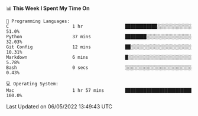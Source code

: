 
<!--START_SECTION:waka-->
📊 **This Week I Spent My Time On** 

```text
💬 Programming Languages: 
C                        1 hr                ████████████░░░░░░░░░░░░░   51.0% 
Python                   37 mins             ████████░░░░░░░░░░░░░░░░░   32.03% 
Git Config               12 mins             ██░░░░░░░░░░░░░░░░░░░░░░░   10.31% 
Markdown                 6 mins              █░░░░░░░░░░░░░░░░░░░░░░░░   5.78% 
Bash                     0 secs              ░░░░░░░░░░░░░░░░░░░░░░░░░   0.43%

💻 Operating System: 
Mac                      1 hr 57 mins        █████████████████████████   100.0%

```


 Last Updated on 06/05/2022 13:49:43 UTC
<!--END_SECTION:waka-->
